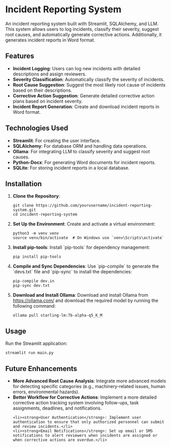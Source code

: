 <!DOCTYPE html>
<html lang="en">
<head>
    <meta charset="UTF-8">
    <meta name="viewport" content="width=device-width, initial-scale=1.0">
</head>
<body>

<h1>Incident Reporting System</h1>

<p>An incident reporting system built with Streamlit, SQLAlchemy, and LLM. This system allows users to log incidents, classify their severity, suggest root causes, and automatically generate corrective actions. Additionally, it generates incident reports in Word format.</p>

<h2>Features</h2>
<ul>
    <li><strong>Incident Logging</strong>: Users can log new incidents with detailed descriptions and assign reviewers.</li>
    <li><strong>Severity Classification</strong>: Automatically classify the severity of incidents.</li>
    <li><strong>Root Cause Suggestion</strong>: Suggest the most likely root cause of incidents based on their descriptions.</li>
    <li><strong>Corrective Action Suggestion</strong>: Generate detailed corrective action plans based on incident severity.</li>
    <li><strong>Incident Report Generation</strong>: Create and download incident reports in Word format.</li>
</ul>

<h2>Technologies Used</h2>
<ul>
    <li><strong>Streamlit</strong>: For creating the user interface.</li>
    <li><strong>SQLAlchemy</strong>: For database ORM and handling data operations.</li>
    <li><strong>Ollama</strong>: For integrating LLM to classify severity and suggest root causes.</li>
    <li><strong>Python-Docx</strong>: For generating Word documents for incident reports.</li>
    <li><strong>SQLite</strong>: For storing incident reports in a local database.</li>
</ul>

<h2>Installation</h2>
<ol>
    <li><strong>Clone the Repository</strong>:
        <pre><code>git clone https://github.com/yourusername/incident-reporting-system.git
cd incident-reporting-system</code></pre>
    </li>
    <li><strong>Set Up the Environment</strong>: Create and activate a virtual environment:
        <pre><code>python3 -m venv venv
source venv/bin/activate  # On Windows use `venv\Scripts\activate`</code></pre>
    </li>
    <li><strong>Install pip-tools</strong>: Install `pip-tools` for dependency management:
        <pre><code>pip install pip-tools</code></pre>
    </li>
    <li><strong>Compile and Sync Dependencies</strong>: Use `pip-compile` to generate the `devs.txt` file and `pip-sync` to install the dependencies:
        <pre><code>pip-compile dev.in
pip-sync dev.txt</code></pre>
    </li>
    <li><strong>Download and Install Ollama</strong>: Download and install Ollama from <a href="https://ollama.com/">https://ollama.com/</a> and download the required model by running the following command:
        <pre><code>ollama pull starling-lm:7b-alpha-q5_K_M</code></pre>
    </li>
    
</ol>

<h2>Usage</h2>
<p>Run the Streamlit application:</p>
<pre><code>streamlit run main.py</code></pre>

<h2>Future Enhancements</h2>
<ul>
    <li><strong>More Advanced Root Cause Analysis</strong>: Integrate more advanced models for detecting specific categories (e.g., machinery-related issues, human errors, environmental hazards).</li>
    <li><strong>Better Workflow for Corrective Actions</strong>: Implement a more detailed corrective action tracking system involving follow-ups, task assignments, deadlines, and notifications.</li>
    
    <li><strong>User Authentication</strong>: Implement user authentication to ensure that only authorized personnel can submit and review incidents.</li>
    <li><strong>Email Notifications</strong>: Set up email or SMS notifications to alert reviewers when incidents are assigned or when corrective actions are overdue.</li>
</ul>



</body>
</html>

